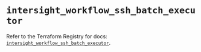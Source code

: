 # `intersight_workflow_ssh_batch_executor`

Refer to the Terraform Registry for docs: [`intersight_workflow_ssh_batch_executor`](https://registry.terraform.io/providers/ciscodevnet/intersight/1.0.71/docs/resources/workflow_ssh_batch_executor).
